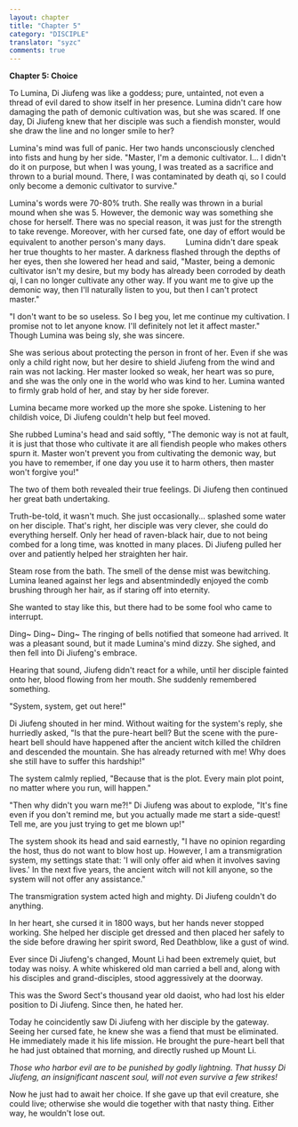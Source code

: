```yaml
---
layout: chapter
title: "Chapter 5"
category: "DISCIPLE"
translator: "syzc"
comments: true
---
```


**Chapter 5: Choice**

To Lumina, Di Jiufeng was like a goddess; pure, untainted, not even a thread of evil dared to show itself in her presence. Lumina didn't care how damaging the path of demonic cultivation was, but she was scared. If one day, Di Jiufeng knew that her disciple was such a fiendish monster, would she draw the line and no longer smile to her?

Lumina's mind was full of panic. Her two hands unconsciously clenched into fists and hung by her side. "Master, I'm a demonic cultivator. I... I didn't do it on purpose, but when I was young, I was treated as a sacrifice and thrown to a burial mound. There, I was contaminated by death qi, so I could only become a demonic cultivator to survive."

Lumina's words were 70-80% truth. She really was thrown in a burial mound when she was 5. However, the demonic way was something she chose for herself. There was no special reason, it was just for the strength to take revenge. Moreover, with her cursed fate, one day of effort would be equivalent to another person's many days.
　　
Lumina didn't dare speak her true thoughts to her master. A darkness flashed through the depths of her eyes, then she lowered her head and said, "Master, being a demonic cultivator isn't my desire, but my body has already been corroded by death qi, I can no longer cultivate any other way. If you want me to give up the demonic way, then I'll naturally listen to you, but then I can't protect master."

"I don't want to be so useless. So I beg you, let me continue my cultivation. I promise not to let anyone know. I'll definitely not let it affect master." Though Lumina was being sly, she was sincere.

She was serious about protecting the person in front of her. Even if she was only a child right now, but her desire to shield Jiufeng from the wind and rain was not lacking. Her master looked so weak, her heart was so pure, and she was the only one in the world who was kind to her. Lumina wanted to firmly grab hold of her, and stay by her side forever.

Lumina became more worked up the more she spoke. Listening to her childish voice, Di Jiufeng couldn't help but feel moved.

She rubbed Lumina's head and said softly, "The demonic way is not at fault, it is just that those who cultivate it are all fiendish people who makes others spurn it. Master won't prevent you from cultivating the demonic way, but you have to remember, if one day you use it to harm others, then master won't forgive you!"

The two of them both revealed their true feelings. Di Jiufeng then continued her great bath undertaking.

Truth-be-told, it wasn't much. She just occasionally... splashed some water on her disciple. That's right, her disciple was very clever, she could do everything herself. Only her head of raven-black hair, due to not being combed for a long time, was knotted in many places. Di Jiufeng pulled her over and patiently helped her straighten her hair.

Steam rose from the bath. The smell of the dense mist was bewitching. Lumina leaned against her legs and absentmindedly enjoyed the comb brushing through her hair, as if staring off into eternity.

She wanted to stay like this, but there had to be some fool who came to interrupt.

Ding~ Ding~ Ding~ The ringing of bells notified that someone had arrived. It was a pleasant sound, but it made Lumina's mind dizzy. She sighed, and then fell into Di Jiufeng's embrace.

Hearing that sound, Jiufeng didn't react for a while, until her disciple fainted onto her, blood flowing from her mouth. She suddenly remembered something.

"System, system, get out here!"

Di Jiufeng shouted in her mind. Without waiting for the system's reply, she hurriedly asked, "Is that the pure-heart bell? But the scene with the pure-heart bell should have happened after the ancient witch killed the children and descended the mountain. She has already returned with me! Why does she still have to suffer this hardship!"

The system calmly replied, "Because that is the plot. Every main plot point, no matter where you run, will happen."

"Then why didn't you warn me?!" Di Jiufeng was about to explode, "It's fine even if you don't remind me, but you actually made me start a side-quest! Tell me, are you just trying to get me blown up!"

The system shook its head and said earnestly, "I have no opinion regarding the host, thus do not want to blow host up. However, I am a transmigration system, my settings state that: 'I will only offer aid when it involves saving lives.' In the next five years, the ancient witch will not kill anyone, so the system will not offer any assistance."

The transmigration system acted high and mighty. Di Jiufeng couldn't do anything.

In her heart, she cursed it in 1800 ways, but her hands never stopped working. She helped her disciple get dressed and then placed her safely to the side before drawing her spirit sword, Red Deathblow, like a gust of wind.

Ever since Di Jiufeng's changed, Mount Li had been extremely quiet, but today was noisy. A white whiskered old man carried a bell and, along with his disciples and grand-disciples, stood aggressively at the doorway.

This was the Sword Sect's thousand year old daoist, who had lost his elder position to Di Jiufeng. Since then, he hated her.

Today he coincidently saw Di Jiufeng with her disciple by the gateway. Seeing her cursed fate, he knew she was a fiend that must be eliminated. He immediately made it his life mission. He brought the pure-heart bell that he had just obtained that morning, and directly rushed up Mount Li.

*Those who harbor evil are to be punished by godly lightning. That hussy Di Jiufeng, an insignificant nascent soul, will not even survive a few strikes!*

Now he just had to await her choice. If she gave up that evil creature, she could live; otherwise she would die together with that nasty thing. Either way, he wouldn't lose out. 

